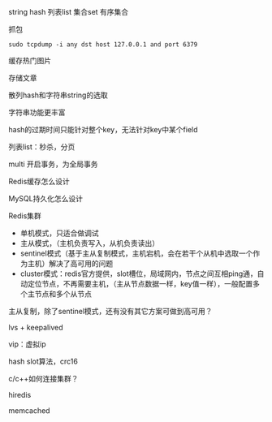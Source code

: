string hash 列表list 集合set 有序集合

抓包

`sudo tcpdump -i any dst host 127.0.0.1 and port 6379`

缓存热门图片

存储文章



散列hash和字符串string的选取

字符串功能更丰富

hash的过期时间只能针对整个key，无法针对key中某个field



列表list：秒杀，分页



multi 开启事务，为全局事务



Redis缓存怎么设计

MySQL持久化怎么设计



Redis集群

- 单机模式，只适合做调试
- 主从模式，（主机负责写入，从机负责读出）
- sentinel模式（基于主从复制模式，主机宕机，会在若干个从机中选取一个作为主机）解决了高可用的问题
- cluster模式：redis官方提供，slot槽位，局域网内，节点之间互相ping通，自动定位节点，不再需要主机，（主从节点数据一样，key值一样），一般配置多个主节点和多个从节点



主从复制，除了sentinel模式，还有没有其它方案可做到高可用？

lvs + keepalived

vip：虚拟ip





hash slot算法，crc16



c/c++如何连接集群？



hiredis

memcached
